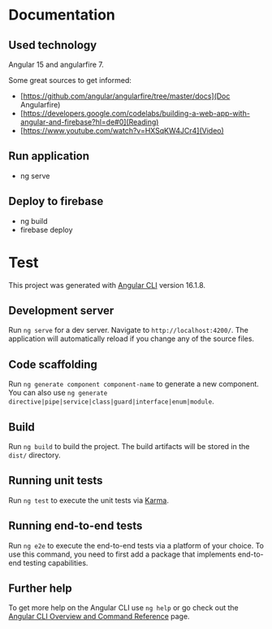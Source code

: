 # Documentation

## Used technology
Angular 15 and angularfire 7.

Some great sources to get informed:
* [https://github.com/angular/angularfire/tree/master/docs](Doc Angularfire)
* [https://developers.google.com/codelabs/building-a-web-app-with-angular-and-firebase?hl=de#0](Reading)
* [https://www.youtube.com/watch?v=HXSqKW4JCr4](Video)

## Run application
* ng serve

## Deploy to firebase
* ng build
* firebase deploy

# Test

This project was generated with [Angular CLI](https://github.com/angular/angular-cli) version 16.1.8.

## Development server

Run `ng serve` for a dev server. Navigate to `http://localhost:4200/`. The application will automatically reload if you change any of the source files.

## Code scaffolding

Run `ng generate component component-name` to generate a new component. You can also use `ng generate directive|pipe|service|class|guard|interface|enum|module`.

## Build

Run `ng build` to build the project. The build artifacts will be stored in the `dist/` directory.

## Running unit tests

Run `ng test` to execute the unit tests via [Karma](https://karma-runner.github.io).

## Running end-to-end tests

Run `ng e2e` to execute the end-to-end tests via a platform of your choice. To use this command, you need to first add a package that implements end-to-end testing capabilities.

## Further help

To get more help on the Angular CLI use `ng help` or go check out the [Angular CLI Overview and Command Reference](https://angular.io/cli) page.
